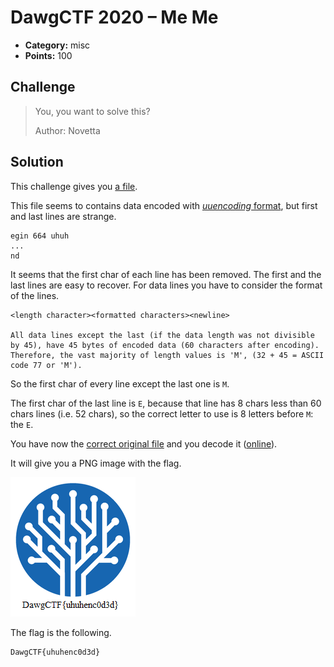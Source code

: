 # DawgCTF 2020 – Me Me

* **Category:** misc
* **Points:** 100

## Challenge

> You, you want to solve this?
> 
> Author: Novetta

## Solution

This challenge gives you [a file](enc).

This file seems to contains data encoded with [*uuencoding* format](https://en.wikipedia.org/wiki/Uuencoding), but first and last lines are strange.

```
egin 664 uhuh
...
nd
```

It seems that the first char of each line has been removed. The first and the last lines are easy to recover. For data lines you have to consider the format of the lines.

```
<length character><formatted characters><newline>

All data lines except the last (if the data length was not divisible by 45), have 45 bytes of encoded data (60 characters after encoding). Therefore, the vast majority of length values is 'M', (32 + 45 = ASCII code 77 or 'M').
```

So the first char of every line except the last one is `M`.

The first char of the last line is `E`, because that line has 8 chars less than 60 chars lines (i.e. 52 chars), so the correct letter to use is 8 letters before `M`: the `E`.

You have now the [correct original file](enc.corrected) and you decode it ([online](http://uuencode.online-domain-tools.com/)).

It will give you a PNG image with the flag.

![uhuh.png](uhuh.png)

The flag is the following.

```
DawgCTF{uhuhenc0d3d}
```